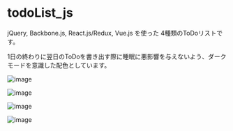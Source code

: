 # todoList_js

jQuery, Backbone.js, React.js/Redux, Vue.js を使った
4種類のToDoリストです。

1日の終わりに翌日のToDoを書き出す際に睡眠に悪影響を与えないよう、ダークモードを意識した配色としています。

![image](https://user-images.githubusercontent.com/60970610/138576941-dea5ee6e-5f4f-41a1-a734-01ba3bbb7da0.png)

![image](https://user-images.githubusercontent.com/60970610/138576927-49572c10-fa43-473b-8990-094544de452b.png)

![image](https://user-images.githubusercontent.com/60970610/138576950-fdb10d6a-11b1-4a6f-9bd8-27f8d8ebfeb8.png)

![image](https://user-images.githubusercontent.com/60970610/138576968-24fcc7f3-1713-44d4-9756-177b078eb326.png)
